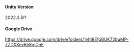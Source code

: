 #### Unity Version
2022.3.5f1

#### Google Drive
https://drive.google.com/drive/folders/1vltl8EfgBUK72buMP-ZZD0Xev658mDnE

